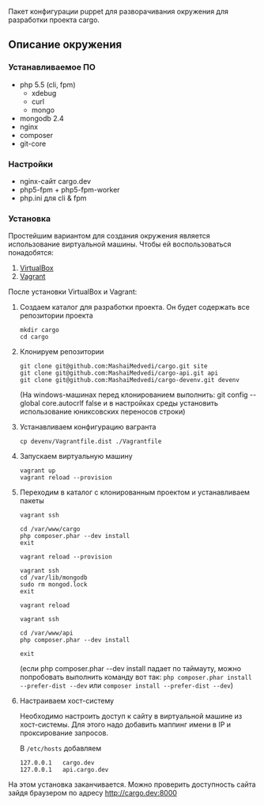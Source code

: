 Пакет конфигурации puppet для разворачивания окружения для разработки проекта  cargo.

## Описание окружения

### Устанавливаемое ПО

* php 5.5 (cli, fpm)
  * xdebug
  * curl
  * mongo
* mongodb 2.4
* nginx
* composer
* git-core

### Настройки

* nginx-сайт cargo.dev
* php5-fpm + php5-fpm-worker
* php.ini для cli & fpm

### Установка

Простейшим вариантом для создания окружения является использование виртуальной машины. Чтобы ей воспользоваться
понадобятся:

1. [VirtualBox](https://www.virtualbox.org/wiki/Downloads)
2. [Vagrant](http://downloads.vagrantup.com/)

После установки VirtualBox и Vagrant:

1. Создаем каталог для разработки проекта. Он будет содержать все репозитории проекта

    ```
    mkdir cargo
    cd cargo
    ```

2. Клонируем репозитории

    ```
    git clone git@github.com:MashaiMedvedi/cargo.git site
    git clone git@github.com:MashaiMedvedi/cargo-api.git api
    git clone git@github.com:MashaiMedvedi/cargo-devenv.git devenv
    ```

    (На windows-машинах перед клонированием выполнить: git config --global core.autocrlf false
     и в настройках среды установить использование юниксовских переносов строки)

3. Устанавливаем конфигурацию вагранта

    ```
    cp devenv/Vagrantfile.dist ./Vagrantfile
    ```

4. Запускаем виртуальную машину

    ```
    vagrant up
    vagrant reload --provision
    ```

5. Переходим в каталог с клонированным проектом и устанавливаем пакеты

    ```
    vagrant ssh

    cd /var/www/cargo
    php composer.phar --dev install
    exit

    vagrant reload --provision
    ```

    ```
    vagrant ssh
    cd /var/lib/mongodb
    sudo rm mongod.lock
    exit

    vagrant reload
    ```

    ```
    vagrant ssh

    cd /var/www/api
    php composer.phar --dev install

    exit
    ```

    (если php composer.phar --dev install падает по таймауту, можно попробовать выполнить команду вот так:
     `php composer.phar install --prefer-dist --dev` или `composer install --prefer-dist --dev`)

6. Настраиваем хост-систему

    Необходимо настроить доступ к сайту в виртуальной машине из хост-системы. Для этого надо добавить маппинг имени в IP и проксирование запросов.

    В `/etc/hosts` добавляем

    ```
    127.0.0.1	cargo.dev
    127.0.0.1	api.cargo.dev
    ```

На этом установка заканчивается. Можно проверить доступность сайта зайдя браузером по адресу http://cargo.dev:8000
